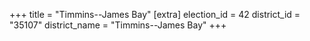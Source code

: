+++
title = "Timmins--James Bay"
[extra]
election_id = 42
district_id = "35107"
district_name = "Timmins--James Bay"
+++
